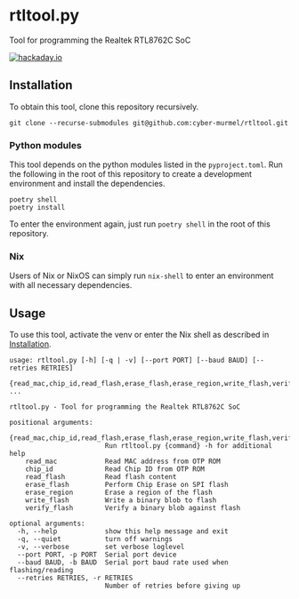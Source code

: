 # rtltool.py
Tool for programming the Realtek RTL8762C SoC

[![hackaday.io](https://img.shields.io/badge/hackaday-io-gold.svg)](https://hackaday.io/project/182205-py-ft10)

## Installation
To obtain this tool, clone this repository recursively.
```shell
git clone --recurse-submodules git@github.com:cyber-murmel/rtltool.git
```

### Python modules
This tool depends on the python modules listed in the `pyproject.toml`.
Run the following in the root of this repository to create a development environment
and install the dependencies.
```shell
poetry shell
poetry install
```

To enter the environment again, just run `poetry shell` in the root of this repository.

### Nix
Users of Nix or NixOS can simply run `nix-shell` to enter an environment with all necessary dependencies.

## Usage
To use this tool, activate the venv or enter the Nix shell as described in [Installation](#installation).

```
usage: rtltool.py [-h] [-q | -v] [--port PORT] [--baud BAUD] [--retries RETRIES]
                  {read_mac,chip_id,read_flash,erase_flash,erase_region,write_flash,verify_flash} ...

rtltool.py - Tool for programming the Realtek RTL8762C SoC

positional arguments:
  {read_mac,chip_id,read_flash,erase_flash,erase_region,write_flash,verify_flash}
                        Run rtltool.py {command} -h for additional help
    read_mac            Read MAC address from OTP ROM
    chip_id             Read Chip ID from OTP ROM
    read_flash          Read flash content
    erase_flash         Perform Chip Erase on SPI flash
    erase_region        Erase a region of the flash
    write_flash         Write a binary blob to flash
    verify_flash        Verify a binary blob against flash

optional arguments:
  -h, --help            show this help message and exit
  -q, --quiet           turn off warnings
  -v, --verbose         set verbose loglevel
  --port PORT, -p PORT  Serial port device
  --baud BAUD, -b BAUD  Serial port baud rate used when flashing/reading
  --retries RETRIES, -r RETRIES
                        Number of retries before giving up
```

